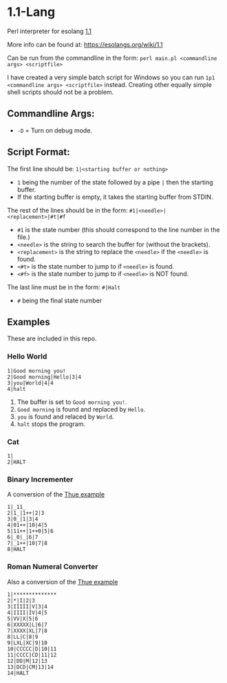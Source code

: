 # 1.1-Lang
Perl interpreter for esolang [1.1](https://esolangs.org/wiki/1.1)

More info can be found at: https://esolangs.org/wiki/1.1

Can be run from the commandline in the form: `perl main.pl <commandline args> <scriptfile>`

I have created a very simple batch script for Windows so you can run `1p1 <commandline args> <scriptfile>` instead.
Creating other equally simple shell scripts should not be a problem.

## Commandline Args:
+ `-D` = Turn on debug mode.

## Script Format:

The first line should be:
`1|<starting buffer or nothing>`

+ `1` being the number of the state followed by a pipe `|` then the starting buffer. 
+ If the starting buffer is empty, it takes the starting buffer from STDIN.

The rest of the lines should be in the form:
`#1|<needle>|<replacement>|#t|#f`

+ `#1` is the state number (this should correspond to the line number in the file.)
+ `<needle>` is the string to search the buffer for (without the brackets).
+ `<replacement>` is the string to replace the `<needle>` if the `<needle>` is found.
+ `<#t>` is the state number to jump to if `<needle>` is found.
+ `<#f>` is the state number to jump to if `<needle>` is NOT found.

The last line must be in the form:
`#|Halt`

+ `#` being the final state number

## Examples
These are included in this repo.

### Hello World

    1|Good morning you!
    2|Good morning|Hello|3|4
    3|you|World|4|4
    4|halt

1. The buffer is set to `Good morning you!`.
2. `Good morning` is found and replaced by `Hello`.
3. `you` is found and relaced by `World`.
4. `halt` stops the program.

### Cat

    1|
    2|HALT

### Binary Incrementer
A conversion of the [Thue example](https://esolangs.org/wiki/thue)

    1|_11_
    2|1_|1++|2|3
    3|0_|1|3|4
    4|01++|10|4|5
    5|11++|1++0|5|6
    6|_0|_|6|7
    7|_1++|10|7|8
    8|HALT

### Roman Numeral Converter
Also a conversion of the [Thue example](https://esolangs.org/wiki/thue)

    1|**************
    2|*|I|2|3
    3|IIIII|V|3|4
    4|IIII|IV|4|5
    5|VV|X|5|6
    6|XXXXX|L|6|7
    7|XXXX|XL|7|8
    8|LL|C|8|9
    9|LXL|XC|9|10
    10|CCCCC|D|10|11
    11|CCCC|CD|11|12
    12|DD|M|12|13
    13|DCD|CM|13|14
    14|HALT
